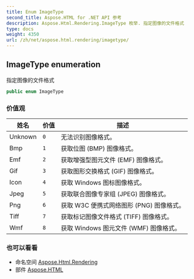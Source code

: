 ```yaml
---
title: Enum ImageType
second_title: Aspose.HTML for .NET API 参考
description: Aspose.Html.Rendering.ImageType 枚举. 指定图像的文件格式
type: docs
weight: 4350
url: /zh/net/aspose.html.rendering/imagetype/
---
```

## ImageType enumeration

指定图像的文件格式

```csharp
public enum ImageType
```

### 价值观

| 姓名 | 价值 | 描述 |
| --- | --- | --- |
| Unknown | `0` | 无法识别图像格式。 |
| Bmp | `1` | 获取位图 (BMP) 图像格式。 |
| Emf | `2` | 获取增强型图元文件 (EMF) 图像格式。 |
| Gif | `3` | 获取图形交换格式 (GIF) 图像格式。 |
| Icon | `4` | 获取 Windows 图标图像格式。 |
| Jpeg | `5` | 获取联合图像专家组 (JPEG) 图像格式。 |
| Png | `6` | 获取 W3C 便携式网络图形 (PNG) 图像格式。 |
| Tiff | `7` | 获取标记图像文件格式 (TIFF) 图像格式。 |
| Wmf | `8` | 获取 Windows 图元文件 (WMF) 图像格式。 |

### 也可以看看

* 命名空间 [Aspose.Html.Rendering](../../aspose.html.rendering/)
* 部件 [Aspose.HTML](../../)



